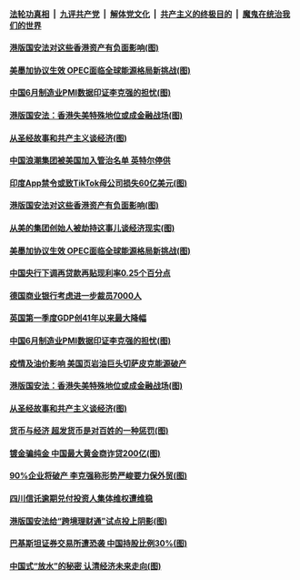 ####  [法轮功真相](../../../../basic/blob/master/README.md?t=07020731) &nbsp;|&nbsp; [九评共产党](../../../../9ping.md/blob/master/README.md?t=07020731) &nbsp;|&nbsp; [解体党文化](../../../../jtdwh.md/blob/master/README.md?t=07020731)  &nbsp;|&nbsp; [共产主义的终极目的](../../../../gczydzjmd.md/blob/master/README.md?t=07020731) &nbsp;|&nbsp; [魔鬼在统治我们的世界](../../../../mgztzwmdsj.md/blob/master/README.md?t=07020731) 

#### [港版国安法对这些香港资产有负面影响(图)](../pages/p5/938357.md?t=07020731) 

#### [美墨加协议生效 OPEC面临全球能源格局新挑战(图)](../pages/p5/938340.md?t=07020731) 


#### [中国6月制造业PMI数据印证李克强的担忧(图)](../pages/p5/938245.md?t=07020731) 

#### [港版国安法：香港失美特殊地位或成金融战场(图)](../pages/p5/938230.md?t=07020731) 

#### [从圣经故事和共产主义谈经济(图)](../pages/p5/938133.md?t=07020731) 

#### [中国浪潮集团被美国加入管治名单 英特尔停供](../pages/p5/938365.md?t=07020731) 

#### [印度App禁令或致TikTok母公司损失60亿美元(图)](../pages/p5/938364.md?t=07020731) 

#### [港版国安法对这些香港资产有负面影响(图)](../pages/p5/938357.md?t=07020731) 

#### [从美的集团创始人被劫持这事儿谈经济现实(图)](../pages/p5/938344.md?t=07020731) 

#### [美墨加协议生效 OPEC面临全球能源格局新挑战(图)](../pages/p5/938340.md?t=07020731) 


#### [中国央行下调再贷款再贴现利率0.25个百分点](../pages/p5/938264.md?t=07020731) 

#### [德国商业银行考虑进一步裁员7000人](../pages/p5/938262.md?t=07020731) 

#### [英国第一季度GDP创41年以来最大降幅](../pages/p5/938261.md?t=07020731) 

#### [中国6月制造业PMI数据印证李克强的担忧(图)](../pages/p5/938245.md?t=07020731) 

#### [疫情及油价影响 美国页岩油巨头切萨皮克能源破产](../pages/p5/938232.md?t=07020731) 

#### [港版国安法：香港失美特殊地位或成金融战场(图)](../pages/p5/938230.md?t=07020731) 

#### [从圣经故事和共产主义谈经济(图)](../pages/p5/938133.md?t=07020731) 

#### [货币与经济 超发货币是对百姓的一种惩罚(图)](../pages/p5/938130.md?t=07020731) 

#### [镀金骗纯金 中国最大黄金商诈贷200亿(图)](../pages/p5/938160.md?t=07020731) 

#### [90%企业将破产 李克强称形势严峻要力保外贸(图)](../pages/p5/938142.md?t=07020731) 

#### [四川信讬逾期兑付投资人集体维权遭维稳](../pages/p5/938159.md?t=07020731) 

#### [港版国安法给“跨境理财通”试点投上阴影(图)](../pages/p5/938156.md?t=07020731) 

#### [巴基斯坦证券交易所遭恐袭 中国持股比例30%(图)](../pages/p5/938118.md?t=07020731) 

#### [中国式“放水”的秘密 认清经济未来走向(图)](../pages/p5/938113.md?t=07020731) 

